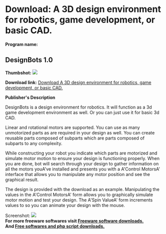 # Download: A 3D design environment for robotics, game development, or basic CAD.

**Program name:**

## DesignBots 1.0

  
**Thumbshot:** ![](http://www.freewarefiles.com/screenshot/designbots_md.gif)   
  
**Download link:** [Download A 3D design environment for robotics, game development, or basic CAD.](http://freesoftwares.boysofts.com/DesignBots_program_26310.html)  
  


**Publisher's Description**  
  


DesignBots is a design environment for robotics. It will function as a 3d game development environment as well. Or you can just use it for basic 3d CAD. 

Linear and rotational motors are supported. You can use as many unmotorized parts as are required in your design as well. You can create reusable parts composed of subparts which are parts composed of subparts to any complexity.

While constructing your robot you indicate which parts are motorized and simulate motor motion to ensure your design is functioning properly. When you are done, bot will search through your design to gather information on all the motors youA've installed and presents you with a A'Control MotorsA' interface that allows you to manipulate any motor position and see the graphical result. 

The design is provided with the download as an example. Manipulating the values in the A'Control MotorsA' form allows you to graphically simulate motor motion and test your design. The A'Spin ValueA' form increments values to so you can animate your design with the mouse. 

  
  
Screenshot: ![](http://www.freewarefiles.com/screenshot/designbots.gif)   
**For more freeware softwares visit [Freeware software downloads.](http://freesoftwares.boysofts.com/)**   
**And [Free softwares and php script downloads.](http://www.boysofts.com/)**

